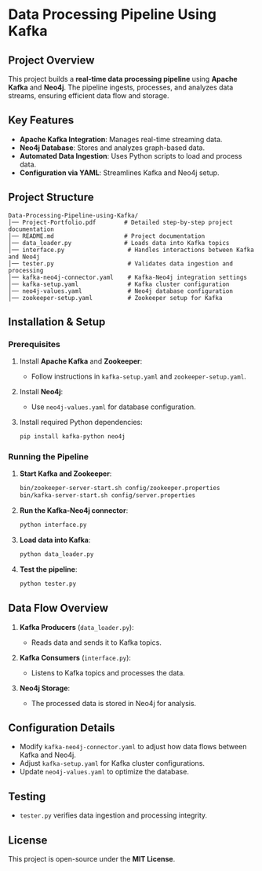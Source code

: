 # Data Processing Pipeline Using Kafka

## Project Overview
This project builds a **real-time data processing pipeline** using **Apache Kafka** and **Neo4j**. The pipeline ingests, processes, and analyzes data streams, ensuring efficient data flow and storage.

## Key Features
- **Apache Kafka Integration**: Manages real-time streaming data.
- **Neo4j Database**: Stores and analyzes graph-based data.
- **Automated Data Ingestion**: Uses Python scripts to load and process data.
- **Configuration via YAML**: Streamlines Kafka and Neo4j setup.

## Project Structure
```
Data-Processing-Pipeline-using-Kafka/
│── Project-Portfolio.pdf        # Detailed step-by-step project documentation
│── README.md                    # Project documentation
│── data_loader.py               # Loads data into Kafka topics
│── interface.py                  # Handles interactions between Kafka and Neo4j
│── tester.py                     # Validates data ingestion and processing
│── kafka-neo4j-connector.yaml    # Kafka-Neo4j integration settings
│── kafka-setup.yaml              # Kafka cluster configuration
│── neo4j-values.yaml             # Neo4j database configuration
│── zookeeper-setup.yaml          # Zookeeper setup for Kafka
```

## Installation & Setup
### Prerequisites
1. Install **Apache Kafka** and **Zookeeper**:
   - Follow instructions in `kafka-setup.yaml` and `zookeeper-setup.yaml`.

2. Install **Neo4j**:
   - Use `neo4j-values.yaml` for database configuration.

3. Install required Python dependencies:
   ```sh
   pip install kafka-python neo4j
   ```

### Running the Pipeline
1. **Start Kafka and Zookeeper**:
   ```sh
   bin/zookeeper-server-start.sh config/zookeeper.properties
   bin/kafka-server-start.sh config/server.properties
   ```

2. **Run the Kafka-Neo4j connector**:
   ```sh
   python interface.py
   ```

3. **Load data into Kafka**:
   ```sh
   python data_loader.py
   ```

4. **Test the pipeline**:
   ```sh
   python tester.py
   ```

## Data Flow Overview
1. **Kafka Producers** (`data_loader.py`):
   - Reads data and sends it to Kafka topics.

2. **Kafka Consumers** (`interface.py`):
   - Listens to Kafka topics and processes the data.

3. **Neo4j Storage**:
   - The processed data is stored in Neo4j for analysis.

## Configuration Details
- Modify `kafka-neo4j-connector.yaml` to adjust how data flows between Kafka and Neo4j.
- Adjust `kafka-setup.yaml` for Kafka cluster configurations.
- Update `neo4j-values.yaml` to optimize the database.

## Testing
- `tester.py` verifies data ingestion and processing integrity.

## License
This project is open-source under the **MIT License**.

